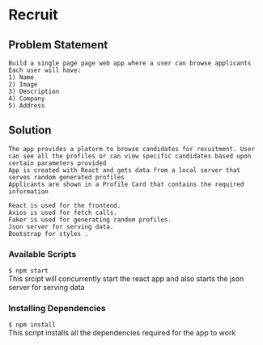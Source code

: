 # Recruit
    
## Problem Statement
    
    Build a single page page web app where a user can browse applicants
    Each user will have:
    1) Name
    2) Image
    3) Description
    4) Company
    5) Address

## Solution

    The app provides a platorm to browse candidates for recuitment. User can see all the profiles or can view specific candidates based upon certain parameters provided
    App is created with React and gets data from a local server that serves random generated profiles
    Applicants are shown in a Profile Card that contains the required information
    
    React is used for the frontend.
    Axios is used for fetch calls.
    Faker is used for generating random profiles.
    Json server for serving data.
    Bootstrap for styles .
    
###  Available Scripts
    
 ` $ npm start `  
        This srcipt will concurrently start the react app and also starts the json server for serving data
    
### Installing Dependencies

 ` $ npm install `  
        This script installs all the dependencies required for the app to work   
